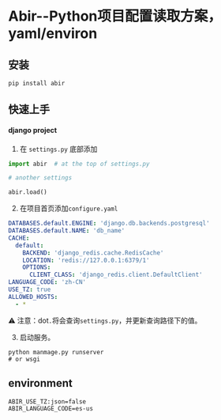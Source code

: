 # Abir--Python项目配置读取方案，yaml/environ

## 安装
```shell
pip install abir
```

## 快速上手
#### django project

1. 在 `settings.py` 底部添加

```python
import abir  # at the top of settings.py

# another settings

abir.load()
```

2. 在项目首页添加`configure.yaml`
```yaml
DATABASES.default.ENGINE: 'django.db.backends.postgresql'
DATABASES.default.NAME: 'db_name'
CACHE:
  default:
    BACKEND: 'django_redis.cache.RedisCache'
    LOCATION: 'redis://127.0.0.1:6379/1'
    OPTIONS:
      CLIENT_CLASS: 'django_redis.client.DefaultClient'
LANGUAGE_CODE: 'zh-CN'
USE_TZ: true
ALLOWED_HOSTS:
  - *
```
⚠️ 注意：dot`.`将会查询`settings.py`，并更新查询路径下的值。 

3. 启动服务。
```shell
python manmage.py runserver
# or wsgi
```

## environment
```shell
ABIR_USE_TZ:json=false
ABIR_LANGUAGE_CODE=es-us
```
